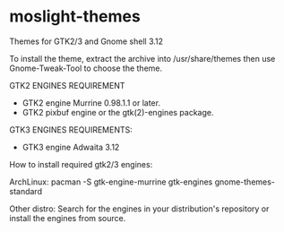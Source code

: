 moslight-themes
===============

Themes for GTK2/3 and Gnome shell 3.12

To install the theme, extract the archive into /usr/share/themes then use Gnome-Tweak-Tool to choose the theme.

GTK2 ENGINES REQUIREMENT
* GTK2 engine Murrine 0.98.1.1 or later.
* GTK2 pixbuf engine or the gtk(2)-engines package.

GTK3 ENGINES REQUIREMENTS:
* GTK3 engine Adwaita 3.12

How to install required gtk2/3 engines:

ArchLinux:
pacman -S gtk-engine-murrine gtk-engines gnome-themes-standard

Other distro:
Search for the engines in your distribution's repository or install the engines from source.
